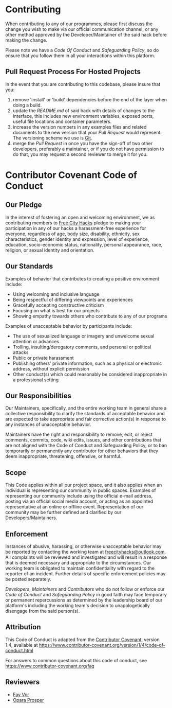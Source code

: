# Contributing

When contributing to any of our programmes, please first discuss the change you wish to make via our official communication channel, or any other method approved by the Developer/Maintainer of the said hack before making the change. 

Please note we have a *Code Of Conduct* and *Safeguarding Policy*, so do ensure that you follow them in all your interactions within this platform.

## Pull Request Process For Hosted Projects

In the event that you are contributing to this codebase, please insure that you:

1. remove 'install' or 'build' dependencies before the end of the layer when doing a 
   build.
2. update the *README.md* of said hack with details of changes to the interface, this includes new environment variables, exposed ports, useful file locations and container parameters.
3. increase the version numbers in any examples files and related documents to the new version that your *Pull Request* would represent. The versioning scheme we use is [Git](http://git-scm.com/).
4. merge the *Pull Request* in once you have the sign-off of two other developers, preferably a maintainer, or if you do not have permission to do that, you may request a second reviewer to merge it for you.

# Contributor Covenant Code of Conduct

## Our Pledge

In the interest of fostering an open and welcoming environment, we as contributing members to [Free City Hacks](https://github.com/freecityhacks) pledge to making your participation in any of our hacks a harassment-free experience for everyone, regardless of age, body size, disability, ethnicity, sex characteristics, gender identity and expression, level of experience, education, socio-economic status, nationality, personal appearance, race, religion, or sexual identity and orientation.

## Our Standards

Examples of behavior that contributes to creating a positive environment include:
* Using welcoming and inclusive language
* Being respectful of differing viewpoints and experiences
* Gracefully accepting constructive criticism
* Focusing on what is best for our projects
* Showing empathy towards others who contribute to any of our programs

Examples of unacceptable behavior by participants include:
* The use of sexualized language or imagery and unwelcome sexual attention or advances
* Trolling, insulting/derogatory comments, and personal or political attacks
* Public or private harassment
* Publishing others' private information, such as a physical or electronic address, without explicit permission
* Other conduct(s) which could reasonably be considered inappropriate in a professional setting

## Our Responsibilities

Our Maintainers, specifically, and the entire working team in general share a collective responsibility to clarify the standards of acceptable behavior and are expected to take appropriate and fair corrective action(s) in response to any instances of unacceptable behavior.

Maintainers have the right and responsibility to remove, edit, or reject comments, commits, code, wiki edits, issues, and other contributions that are not aligned with the Code of Conduct and Safeguarding Policy, or to ban temporarily or permanently any contributor for other behaviors that they deem inappropriate, threatening, offensive, or harmful.

## Scope

This Code applies within all our project space, and it also applies when an individual is representing our community in public spaces. Examples of representing our community include using the official e-mail address, posting via an official social media account, or acting as an appointed representative at an online or offline event. Representation of our community may be further defined and clarified by our Developers/Maintainers.

## Enforcement

Instances of abusive, harassing, or otherwise unacceptable behavior may be reported by contacting the working team at [freecityhacks@outlook.com](mailto://freecityhacks@outlook.com). All complaints will be reviewed and investigated and will result in a response that is deemed necessary and appropriate to the circumstances. Our working team is obligated to maintain confidentiality with regard to the reporter of an incident. Further details of specific enforcement policies may be posted separately.

*Developers*, *Maintainers* and *Contributors* who do not follow or enforce our *Code of Conduct* and *Safeguarding Policy* in good faith may face temporary or permanent repercussions as determined by the leadership board of our platform's including the working team's decision to unapologetically disengage from the said person(s).

## Attribution

This Code of Conduct is adapted from the [Contributor Covenant][homepage], version 1.4, available at https://www.contributor-covenant.org/version/1/4/code-of-conduct.html

[homepage]: https://www.contributor-covenant.org

For answers to common questions about this code of conduct, see https://www.contributor-covenant.org/faq

## Reviewers

* [Fay Vor](https://github.com/phavor)
* [Opara Prosper](https://github.com/OPARA-PROSPER)
